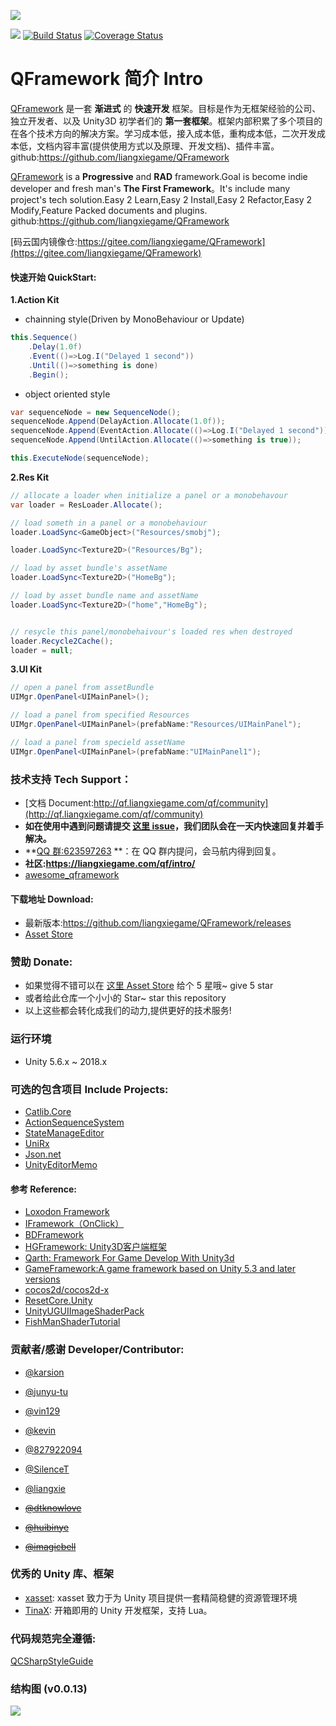 ![](./DocRes/QFramework-icon-0.1.0-512x128.png)

[![](https://img.shields.io/badge/license-MIT-blue.svg)](https://github.com/liangxiegame/QFramework/blob/master/LICENSE)
[![Build Status](https://travis-ci.org/liangxiegame/QFramework.svg?branch=master)](https://travis-ci.org/liangxiegame/QFramework)
[![Coverage Status](https://coveralls.io/repos/github/liangxiegame/QFramework/badge.svg?branch=master)](https://coveralls.io/github/liangxiegame/QFramework?branch=master)

# QFramework 简介 Intro
  [QFramework](https://github.com/liangxiegame/QFramework) 是一套 **渐进式** 的 **快速开发** 框架。目标是作为无框架经验的公司、独立开发者、以及 Unity3D 初学者们的 **第一套框架**。框架内部积累了多个项目的在各个技术方向的解决方案。学习成本低，接入成本低，重构成本低，二次开发成本低，文档内容丰富(提供使用方式以及原理、开发文档)、插件丰富。github:https://github.com/liangxiegame/QFramework

  [QFramework](https://github.com/liangxiegame/QFramework) is a **Progressive** and **RAD** framework.Goal is become indie developer and fresh man's **The First Framework**。It's include many project's tech solution.Easy 2 Learn,Easy 2 Install,Easy 2 Refactor,Easy 2 Modify,Feature Packed documents and plugins. github:https://github.com/liangxiegame/QFramework

[码云国内镜像仓:https://gitee.com/liangxiegame/QFramework](https://gitee.com/liangxiegame/QFramework)


#### 快速开始 QuickStart:

**1.Action Kit**

* chainning style(Driven by MonoBehaviour or Update)

``` csharp
this.Sequence()
	.Delay(1.0f)
	.Event(()=>Log.I("Delayed 1 second"))
	.Until(()=>something is done)
	.Begin();
```

* object oriented style

``` csharp
var sequenceNode = new SequenceNode();
sequenceNode.Append(DelayAction.Allocate(1.0f));
sequenceNode.Append(EventAction.Allocate(()=>Log.I("Delayed 1 second"));
sequenceNode.Append(UntilAction.Allocate(()=>something is true));

this.ExecuteNode(sequenceNode);
```

**2.Res Kit**
``` csharp
// allocate a loader when initialize a panel or a monobehavour
var loader = ResLoader.Allocate();

// load someth in a panel or a monobehaviour
loader.LoadSync<GameObject>("Resources/smobj");

loader.LoadSync<Texture2D>("Resources/Bg");

// load by asset bundle's assetName
loader.LoadSync<Texture2D>("HomeBg");

// load by asset bundle name and assetName
loader.LoadSync<Texture2D>("home","HomeBg");


// resycle this panel/monobehaivour's loaded res when destroyed 
loader.Recycle2Cache();
loader = null;
```

**3.UI Kit**

``` csharp
// open a panel from assetBundle
UIMgr.OpenPanel<UIMainPanel>();

// load a panel from specified Resources
UIMgr.OpenPanel<UIMainPanel>(prefabName:"Resources/UIMainPanel");

// load a panel from specield assetName
UIMgr.OpenPanel<UIMainPanel>(prefabName:"UIMainPanel1");
```

### 技术支持 Tech Support：
* [文档 Document:http://qf.liangxiegame.com/qf/community](http://qf.liangxiegame.com/qf/community)
* **如在使用中遇到问题请提交 [这里 issue](https://github.com/liangxiegame/QFramework/issues/new)，我们团队会在一天内快速回复并着手解决。**
* **[QQ 群:623597263](http://shang.qq.com/wpa/qunwpa?idkey=706b8eef0fff3fe4be9ce27c8702ad7d8cc1bceabe3b7c0430ec9559b3a9ce66) **：在 QQ 群内提问，会马航内得到回复。
* **社区:https://liangxiegame.com/qf/intro/**
* [awesome_qframework](https://github.com/liangxiegame/awesome-qframework)  

#### 下载地址 Download:
* 最新版本:https://github.com/liangxiegame/QFramework/releases
* [Asset Store](http://u3d.as/SJ9)

### 赞助 Donate:
* 如果觉得不错可以在 [这里 Asset Store](http://u3d.as/SJ9) 给个 5 星哦~ give 5 star
* 或者给此仓库一个小小的 Star~ star this repository
* 以上这些都会转化成我们的动力,提供更好的技术服务! 

### 运行环境
* Unity 5.6.x ~ 2018.x

### 可选的包含项目 Include Projects:
* [Catlib.Core](https://github.com/CatLib/Core)
* [ActionSequenceSystem](https://github.com/karsion/ActionSequenceSystem)
* [StateManageEditor](https://github.com/827922094/StateManageEditor)
* [UniRx](https://github.com/neuecc/UniRx)
* [Json.net](https://github.com/JamesNK/Newtonsoft.Json)
* [UnityEditorMemo](https://github.com/charcolle/UnityEditorMemo)

#### 参考 Reference:
* [Loxodon Framework](https://github.com/cocowolf/loxodon-framework)
* [IFramework（OnClick）](https://github.com/OnClick9927/IFramework)
* [BDFramework](https://github.com/yimengfan/BDFramework.Core)
* [HGFramework: Unity3D客户端框架](https://github.com/zhutaorun/HGFramework)
* [Qarth: Framework For Game Develop With Unity3d](https://github.com/SnowCold/Qarth)
* [GameFramework:A game framework based on Unity 5.3 and later versions](https://github.com/EllanJiang/GameFramework)
* [cocos2d/cocos2d-x](https://github.com/cocos2d/cocos2d-x)
* [ResetCore.Unity](https://github.com/vgvgvvv/ResetCore.Unity)
* [UnityUGUIImageShaderPack](https://github.com/zhangmaker/UnityUGUIImageShaderPack)
* [FishManShaderTutorial](https://github.com/JiepengTan/FishManShaderTutorial)

### 贡献者/感谢 Developer/Contributor:
- [@karsion](https://github.com/karsion)
- [@junyu-tu](https://github.com/junyu-tu)
- [@vin129](https://github.com/vin129)
- [@kevin](https://github.com/KEVIN-ZED)
- [@827922094](https://github.com/827922094)
- [@SilenceT](https://github.com/SilenceT)
- [@liangxie](https://github.com/liangxieq)

- [~~@dtknowlove~~](https://github.com/dtknowlove)
- [~~@huibinye~~](https://github.com/HUIBINYE)
- [~~@imagicbell~~](https://github.com/imagicbell)

### 优秀的 Unity 库、框架
- [xasset](https://github.com/xasset/xasset): xasset 致力于为 Unity 项目提供一套精简稳健的资源管理环境
- [TinaX](https://github.com/yomunsam/TinaX): 开箱即用的 Unity 开发框架，支持 Lua。

### 代码规范完全遵循:

[QCSharpStyleGuide](https://github.com/liangxiegame/QCSharpStyleGuide)

### 结构图 (v0.0.13)

![](http://assets.processon.com/chart_image/5c1dd179e4b095ccfeeb6204.png)